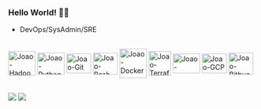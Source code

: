 ### Hello World! 👨‍💻

- DevOps/SysAdmin/SRE

</div>
  <div style="display: inline_block"><br>
<img align="center" alt="Joao-Hadoop" height="50" width="55" src="https://cdn.jsdelivr.net/gh/devicons/devicon@latest/icons/hadoop/hadoop-original.svg" />
<img align="center" alt="Joao-Python" height="45" width="55" src="https://cdn.jsdelivr.net/gh/devicons/devicon/icons/python/python-original.svg" />
<img align="center" alt="Joao-Git" height="40" width="50" src="https://cdn.jsdelivr.net/gh/devicons/devicon@latest/icons/git/git-original.svg"/>
<img align="center" alt="Joao-Bash" height="45" width="50" src="https://cdn.jsdelivr.net/gh/devicons/devicon@latest/icons/bash/bash-plain.svg" />
<img align="center" alt="Joao-Docker" height="60" width="55" src="https://cdn.jsdelivr.net/gh/devicons/devicon@latest/icons/docker/docker-original.svg" />
<img align="center" alt="Joao-Terraform" height="50" width="45" src="https://cdn.jsdelivr.net/gh/devicons/devicon@latest/icons/terraform/terraform-original.svg" />
<img align="center" alt="Joao-Kubernetes" height="40" width="55" src="https://cdn.jsdelivr.net/gh/devicons/devicon@latest/icons/kubernetes/kubernetes-original.svg" />
<img align="center" alt="Joao-GCP" height="40" width="50" src="https://cdn.jsdelivr.net/gh/devicons/devicon/icons/googlecloud/googlecloud-original.svg" />
<img align="center" alt="Joao-Bitbucket" height="45" width="50" src="https://cdn.jsdelivr.net/gh/devicons/devicon@latest/icons/bitbucket/bitbucket-original.svg" />
                    

##
    
  <div>   
  <a href="https://www.linkedin.com/in/araujojoao84/" target="_blank"><img src="https://img.shields.io/badge/-LinkedIn-%230077B5?style=for-the-badge&logo=linkedin&logoColor=white" target="_blank"></a>
  <a href="https://drive.google.com/file/d/1580fjSB1eex_KOoWatsLULAJ779tsKf1/view" target="_blank"><img src="https://img.shields.io/badge/Google%20Drive-4285F4?style=for-the-badge&logo=googledrive&logoColor=white" target="_blank"></a>
   
  </div>
  
  
